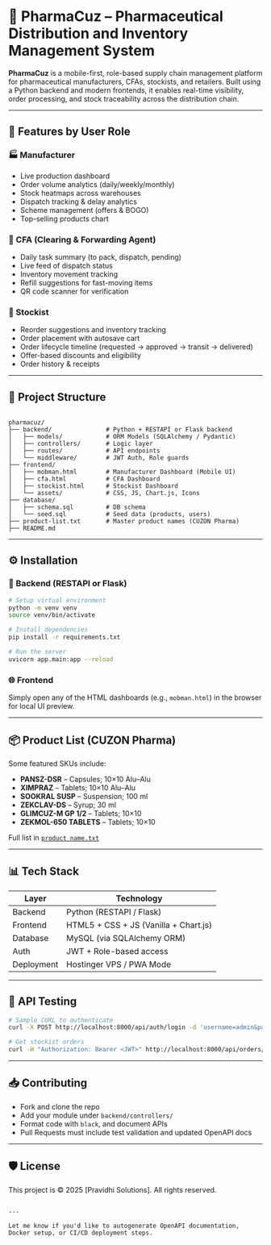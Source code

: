 
# 💊 PharmaCuz – Pharmaceutical Distribution and Inventory Management System

**PharmaCuz** is a mobile-first, role-based supply chain management platform for pharmaceutical manufacturers, CFAs, stockists, and retailers. Built using a Python backend and modern frontends, it enables real-time visibility, order processing, and stock traceability across the distribution chain.

---

## 🚀 Features by User Role

### 🏭 Manufacturer
- Live production dashboard
- Order volume analytics (daily/weekly/monthly)
- Stock heatmaps across warehouses
- Dispatch tracking & delay analytics
- Scheme management (offers & BOGO)
- Top-selling products chart

### 🏢 CFA (Clearing & Forwarding Agent)
- Daily task summary (to pack, dispatch, pending)
- Live feed of dispatch status
- Inventory movement tracking
- Refill suggestions for fast-moving items
- QR code scanner for verification

### 🏬 Stockist
- Reorder suggestions and inventory tracking
- Order placement with autosave cart
- Order lifecycle timeline (requested → approved → transit → delivered)
- Offer-based discounts and eligibility
- Order history & receipts

---

## 🧱 Project Structure

```

pharmacuz/
├── backend/               # Python + RESTAPI or Flask backend
│   ├── models/            # ORM Models (SQLAlchemy / Pydantic)
│   ├── controllers/       # Logic layer
│   ├── routes/            # API endpoints
│   └── middleware/        # JWT Auth, Role guards
├── frontend/
│   ├── mobman.html        # Manufacturer Dashboard (Mobile UI)
│   ├── cfa.html           # CFA Dashboard
│   ├── stockist.html      # Stockist Dashboard
│   └── assets/            # CSS, JS, Chart.js, Icons
├── database/
│   ├── schema.sql         # DB schema
│   └── seed.sql           # Seed data (products, users)
├── product-list.txt       # Master product names (CUZON Pharma)
├── README.md

````

---

## ⚙️ Installation

### 🔧 Backend (RESTAPI or Flask)

```bash
# Setup virtual environment
python -m venv venv
source venv/bin/activate

# Install dependencies
pip install -r requirements.txt

# Run the server
uvicorn app.main:app --reload
````

### 🌐 Frontend

Simply open any of the HTML dashboards (e.g., `mobman.html`) in the browser for local UI preview.

---

## 📦 Product List (CUZON Pharma)

Some featured SKUs include:

* **PANSZ-DSR** – Capsules; 10×10 Alu–Alu
* **XIMPRAZ** – Tablets; 10×10 Alu–Alu
* **SOOKRAL SUSP** – Suspension; 100 ml
* **ZEKCLAV-DS** – Syrup; 30 ml
* **GLIMCUZ-M GP 1/2** – Tablets; 10×10
* **ZEKMOL-650 TABLETS** – Tablets; 10×10

Full list in [`product name.txt`](./product%20name.txt)

---

## 📊 Tech Stack

| Layer      | Technology                            |
| ---------- | ------------------------------------- |
| Backend    | Python (RESTAPI / Flask)              |
| Frontend   | HTML5 + CSS + JS (Vanilla + Chart.js) |
| Database   | MySQL (via SQLAlchemy ORM)            |
| Auth       | JWT + Role-based access               |
| Deployment | Hostinger VPS / PWA Mode              |

---

## 🧪 API Testing

```bash
# Sample CURL to authenticate
curl -X POST http://localhost:8000/api/auth/login -d 'username=admin&password=admin'

# Get stockist orders
curl -H "Authorization: Bearer <JWT>" http://localhost:8000/api/orders/stockist
```

---

## 📥 Contributing

* Fork and clone the repo
* Add your module under `backend/controllers/`
* Format code with `black`, and document APIs
* Pull Requests must include test validation and updated OpenAPI docs

---

## 🛡️ License

This project is © 2025 \[Pravidhi Solutions]. All rights reserved.

```

---

Let me know if you'd like to autogenerate OpenAPI documentation, Docker setup, or CI/CD deployment steps.
```

